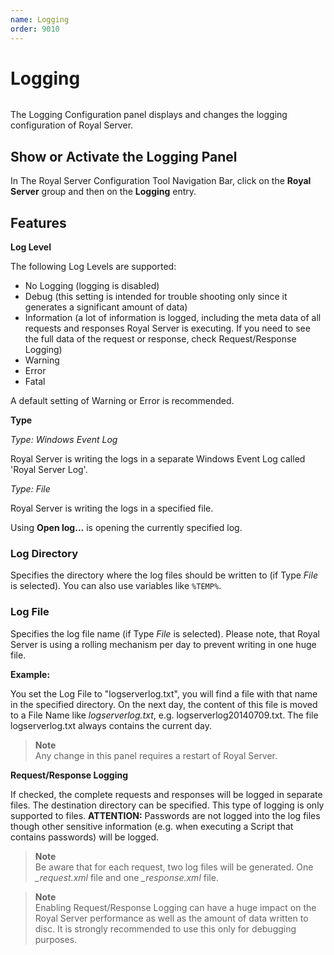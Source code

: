 ```yaml
---
name: Logging
order: 9010
---
```


# Logging

<img src="/images/RoyalServer/Logging_48x48.png" class="icon-def" alt="" />

The Logging Configuration panel displays and changes the logging configuration of Royal Server.

## Show or Activate the Logging Panel

In The Royal Server Configuration Tool Navigation Bar, click on the **Royal Server** group and then on the **Logging** entry.

## Features

**Log Level**

The following Log Levels are supported:

- No Logging (logging is disabled)
- Debug (this setting is intended for trouble shooting only since it generates a significant amount of data)
- Information (a lot of information is logged, including the meta data of all requests and responses Royal Server is executing. If you need to see the full data of the request or response, check Request/Response Logging)
- Warning
- Error
- Fatal

A default setting of Warning or Error is recommended.

**Type**

_Type: Windows Event Log_

Royal Server is writing the logs in a separate Windows Event Log called 'Royal Server Log'.

_Type: File_

Royal Server is writing the logs in a specified file.

Using **Open log...** is opening the currently specified log.

### Log Directory

Specifies the directory where the log files should be written to (if Type _File_ is selected). You can also use variables like `%TEMP%`.

### Log File

Specifies the log file name (if Type _File_ is selected). Please note, that Royal Server is using a rolling mechanism per day to prevent writing in one huge file.

**Example:**

You set the Log File to "logserverlog.txt", you will find a file with that name in the specified directory. On the next day, the content of this file is moved to a File Name like _logserverlog<yyyyMMDD>.txt_, e.g. logserverlog20140709.txt. The file logserverlog.txt always contains the current day.

> **Note**  
> Any change in this panel requires a restart of Royal Server.

**Request/Response Logging**

If checked, the complete requests and responses will be logged in separate files. The destination directory can be specified. This type of logging is only supported to files. **ATTENTION:** Passwords are not logged into the log files though other sensitive information (e.g. when executing a Script that contains passwords) will be logged. 

> **Note**  
> Be aware that for each request, two log files will be generated. One _<guid>\_request.xml_ file and one _<guid>\_response.xml_ file.

> **Note**  
> Enabling Request/Response Logging can have a huge impact on the Royal Server performance as well as the amount of data written to disc. It is strongly recommended to use this only for debugging purposes.
